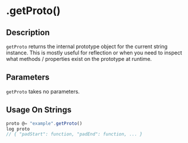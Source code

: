 # .getProto()

## Description

`getProto` returns the internal prototype object for the current string instance. This is mostly useful for reflection or when you need to inspect what methods / properties exist on the prototype at runtime.

## Parameters

`getProto` takes no parameters.

## Usage On Strings

```javascript
proto @= "example".getProto()
log proto
// { "padStart": function, "padEnd": function, ... }
```
